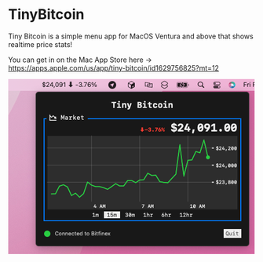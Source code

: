 # TinyBitcoin
Tiny Bitcoin is a simple menu app for MacOS Ventura and above that shows realtime price stats!

You can get in on the Mac App Store here -> https://apps.apple.com/us/app/tiny-bitcoin/id1629756825?mt=12

<img src="https://github.com/Galaxoid-Labs/TinyBitcoin/blob/e57952c27a893e3d280b162b256412e4b1b33f8f/Screenshots/s1.png" />
